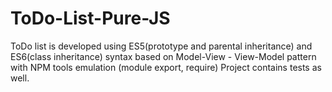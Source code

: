 # ToDo-List-Pure-JS
ToDo list is developed using ES5(prototype and parental inheritance) and ES6(class inheritance) syntax based on Model-View - View-Model pattern with NPM tools emulation (module export, require)
Project contains tests as well.
